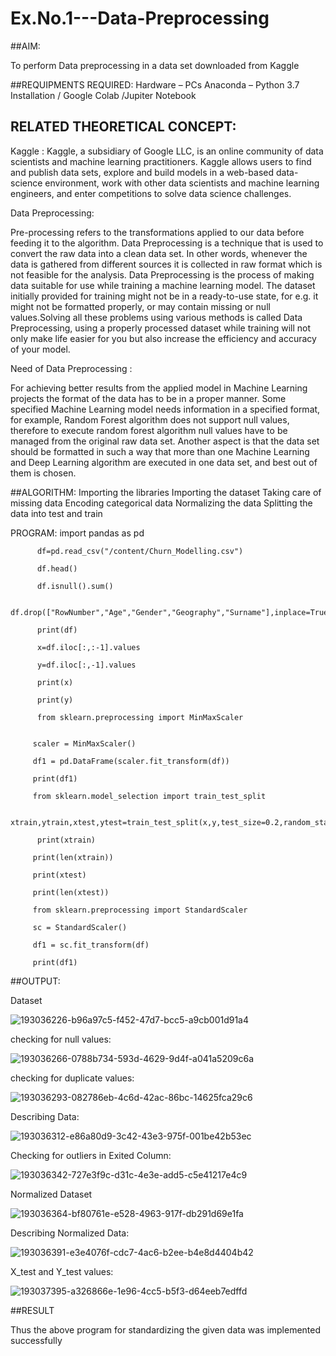 # Ex.No.1---Data-Preprocessing
##AIM:

To perform Data preprocessing in a data set downloaded from Kaggle

##REQUIPMENTS REQUIRED:
Hardware – PCs
Anaconda – Python 3.7 Installation / Google Colab /Jupiter Notebook

## RELATED THEORETICAL CONCEPT:

Kaggle :
Kaggle, a subsidiary of Google LLC, is an online community of data scientists and machine learning practitioners. Kaggle allows users to find and publish data sets, explore and build models in a web-based data-science environment, work with other data scientists and machine learning engineers, and enter competitions to solve data science challenges.

Data Preprocessing:

Pre-processing refers to the transformations applied to our data before feeding it to the algorithm. Data Preprocessing is a technique that is used to convert the raw data into a clean data set. In other words, whenever the data is gathered from different sources it is collected in raw format which is not feasible for the analysis.
Data Preprocessing is the process of making data suitable for use while training a machine learning model. The dataset initially provided for training might not be in a ready-to-use state, for e.g. it might not be formatted properly, or may contain missing or null values.Solving all these problems using various methods is called Data Preprocessing, using a properly processed dataset while training will not only make life easier for you but also increase the efficiency and accuracy of your model.

Need of Data Preprocessing :

For achieving better results from the applied model in Machine Learning projects the format of the data has to be in a proper manner. Some specified Machine Learning model needs information in a specified format, for example, Random Forest algorithm does not support null values, therefore to execute random forest algorithm null values have to be managed from the original raw data set.
Another aspect is that the data set should be formatted in such a way that more than one Machine Learning and Deep Learning algorithm are executed in one data set, and best out of them is chosen.


##ALGORITHM:
Importing the libraries
Importing the dataset
Taking care of missing data
Encoding categorical data
Normalizing the data
Splitting the data into test and train

PROGRAM:
          import pandas as pd

          df=pd.read_csv("/content/Churn_Modelling.csv")

          df.head()

          df.isnull().sum()

          df.drop(["RowNumber","Age","Gender","Geography","Surname"],inplace=True,axis=1)

          print(df)

          x=df.iloc[:,:-1].values

          y=df.iloc[:,-1].values

          print(x)

          print(y)

          from sklearn.preprocessing import MinMaxScaler


         scaler = MinMaxScaler()

         df1 = pd.DataFrame(scaler.fit_transform(df))

         print(df1)

         from sklearn.model_selection import train_test_split

         xtrain,ytrain,xtest,ytest=train_test_split(x,y,test_size=0.2,random_state=2)

          print(xtrain)

         print(len(xtrain))

         print(xtest)

         print(len(xtest))

         from sklearn.preprocessing import StandardScaler

         sc = StandardScaler()

         df1 = sc.fit_transform(df)

         print(df1)
  
##OUTPUT:

Dataset

![193036226-b96a97c5-f452-47d7-bcc5-a9cb001d91a4](https://user-images.githubusercontent.com/116435584/197335669-ff059a75-6d09-4b70-a5a2-9cbd14ce161f.png)

 checking for null values:
 
![193036266-0788b734-593d-4629-9d4f-a041a5209c6a](https://user-images.githubusercontent.com/116435584/197335684-4fbf32d6-f258-40c5-87ab-1fbf88bcffdb.png)



 checking for duplicate values:

  ![193036293-082786eb-4c6d-42ac-86bc-14625fca29c6](https://user-images.githubusercontent.com/116435584/197335715-7effdd0d-6aec-4c20-9efb-425fe98b1415.png)
  
  Describing Data:
  
  ![193036312-e86a80d9-3c42-43e3-975f-001be42b53ec](https://user-images.githubusercontent.com/116435584/197335731-71666c13-4786-4072-ae8d-ad42b5170b23.png)

  
  Checking for outliers in Exited Column:

![193036342-727e3f9c-d31c-4e3e-add5-c5e41217e4c9](https://user-images.githubusercontent.com/116435584/197335745-3431e4bd-96fd-433b-b4b9-1191dc5e08b1.png)


Normalized Dataset


![193036364-bf80761e-e528-4963-917f-db291d69e1fa](https://user-images.githubusercontent.com/116435584/197335756-fe2d539a-5e03-4594-bcb3-350e693a5327.png)


  Describing Normalized Data:


![193036391-e3e4076f-cdc7-4ac6-b2ee-b4e8d4404b42](https://user-images.githubusercontent.com/116435584/197335763-94341acd-68e9-4182-b829-4a2d8e6f50d9.png)

X_test and Y_test values:

  ![193037395-a326866e-1e96-4cc5-b5f3-d64eeb7edffd](https://user-images.githubusercontent.com/116435584/197335774-d7ba07e6-cf36-43f9-8171-cfbc9af2513e.png)
  
  
  
  ##RESULT

Thus the above program for standardizing the given data was implemented successfully
